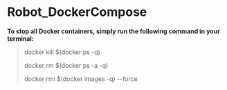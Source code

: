# Robot_DockerCompose

**To stop all Docker containers, simply run the following command in your terminal:**

> docker kill $(docker ps -q)
> 
> docker rm $(docker ps -a -q)
> 
> docker rmi $(docker images -q) --force
> 
> 